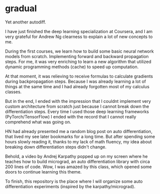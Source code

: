 # gradual
Yet another autodiff. 


I have just finished the deep learning specialization at Coursera, and I am very grateful for Andrew Ng clearness to explain a lot of new concepts to me.

During the first courses, we learn how to build some basic neural network models from scratch. Implementing forward and backward propagation steps. For me, it was very enriching to learn a new algorithm that utilized dynamic programming methods (cache) to speed up computation.

At that moment, it was relieving to receive formulas to calculate gradients during backpropagation steps. Because I was already learning a lot of things at the same time and I had already forgotten most of my calculus classes.

But in the end, I ended with the impression that I couldnt implement very custom architecture from scratch just because I cannot break down the differentiation steps. Every time I used those deep learning frameworks (PyTorch/TensorFlow) I ended with the record that I cannot really comprehend what was going on.

HN had already presented me a random blog post on auto differentiation, that lived my see later bookmarks for a long time. But after spending some hours slowly reading it, thanks to my lack of math fluency, my idea about breaking down differentiation steps didn't change.

Behold, a video by Andrej Karpathy popped up on my screen where he teaches how to build micrograd, an auto differentiation library with circa 200 lines of code. Wow, I was amazed by this class, which opened some doors to continue learning this theme.

To finish, this repository is the place where I will organize some auto differentiation experiments (inspired by the karpathy/micrograd).
